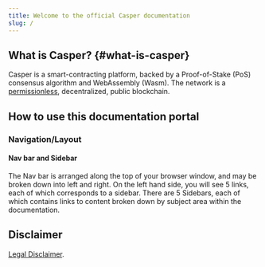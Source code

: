 ```yaml
---
title: Welcome to the official Casper documentation
slug: /
---
```


## What is Casper? {#what-is-casper}

Casper is a smart-contracting platform, backed by a Proof-of-Stake (PoS) consensus algorithm and WebAssembly (Wasm). The network is a [permissionless](../concepts/glossary/P.md#permissionless), decentralized, public blockchain.

## How to use this documentation portal

### Navigation/Layout

#### Nav bar and Sidebar
The Nav bar is arranged along the top of your browser window, and may be broken down into left and right. On the left hand side, you will see 5 links, each of which corresponds to a sidebar. There are 5 Sidebars, each of which contains links to content broken down by subject area within the documentation. 


## Disclaimer

[Legal Disclaimer](../disclaimer.md). 
